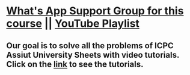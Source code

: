 # [What's App Support Group for this course](https://chat.whatsapp.com/LPVvR8N5lyA3S4gVq6WDPt) || [YouTube Playlist](https://www.youtube.com/playlist?list=PLeqnvPK4PpyXUqshx32M_crX0m01wh_6M)
## Our goal is to solve all the problems of ICPC Assiut University Sheets with video tutorials. Click on the [link](https://sites.google.com/view/code-with-redoy/courses/icpc-assiut-university-sheet) to see the tutorials.

